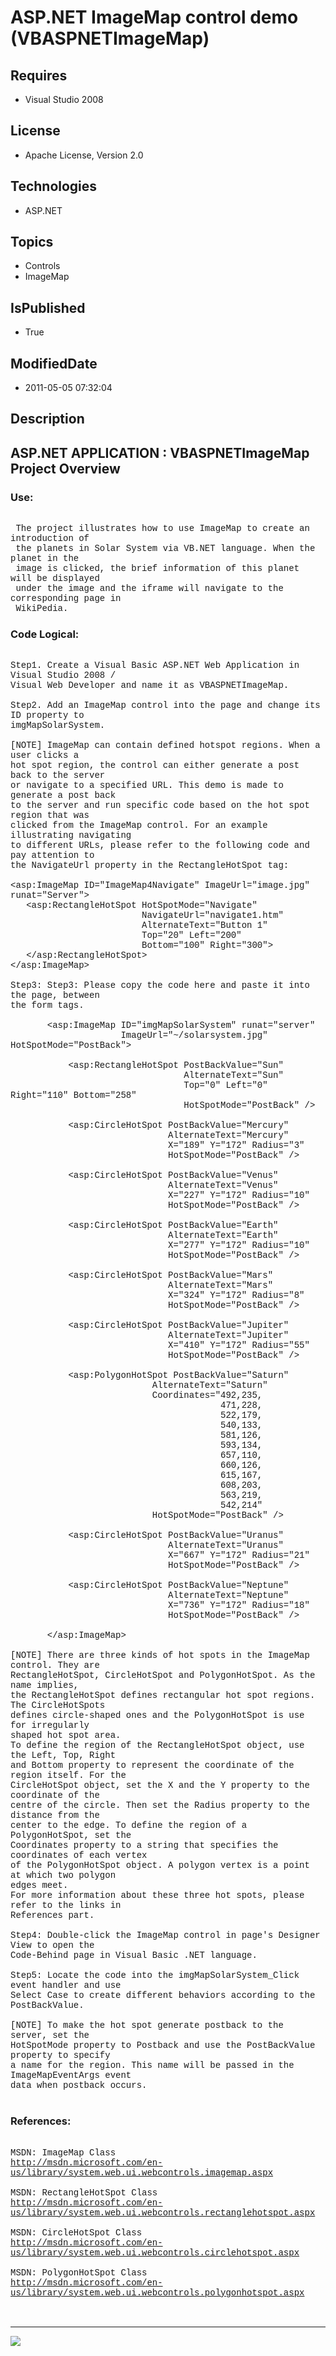 # ASP.NET ImageMap control demo (VBASPNETImageMap)
## Requires
* Visual Studio 2008
## License
* Apache License, Version 2.0
## Technologies
* ASP.NET
## Topics
* Controls
* ImageMap
## IsPublished
* True
## ModifiedDate
* 2011-05-05 07:32:04
## Description

<p style="font-family:Courier New"></p>
<h2>ASP.NET APPLICATION : VBASPNETImageMap Project Overview</h2>
<p style="font-family:Courier New"></p>
<h3>Use:</h3>
<p style="font-family:Courier New"><br>
&nbsp;The project illustrates how to use ImageMap to create an introduction of <br>
&nbsp;the planets in Solar System via VB.NET language. When the planet in the <br>
&nbsp;image is clicked, the brief information of this planet will be displayed<br>
&nbsp;under the image and the iframe will navigate to the corresponding page in<br>
&nbsp;WikiPedia. <br>
</p>
<h3>Code Logical:</h3>
<p style="font-family:Courier New"><br>
Step1. Create a Visual Basic ASP.NET Web Application in Visual Studio 2008 /<br>
Visual Web Developer and name it as VBASPNETImageMap.<br>
<br>
Step2. Add an ImageMap control into the page and change its ID property to<br>
imgMapSolarSystem.<br>
<br>
[NOTE] ImageMap can contain defined hotspot regions. When a user clicks a <br>
hot spot region, the control can either generate a post back to the server <br>
or navigate to a specified URL. This demo is made to generate a post back <br>
to the server and run specific code based on the hot spot region that was <br>
clicked from the ImageMap control. For an example illustrating navigating <br>
to different URLs, please refer to the following code and pay attention to<br>
the NavigateUrl property in the RectangleHotSpot tag:<br>
<br>
&lt;asp:ImageMap ID=&quot;ImageMap4Navigate&quot; ImageUrl=&quot;image.jpg&quot; runat=&quot;Server&quot;&gt;<br>
&nbsp; &nbsp;&lt;asp:RectangleHotSpot HotSpotMode=&quot;Navigate&quot; <br>
&nbsp; &nbsp; &nbsp; &nbsp; &nbsp; &nbsp; &nbsp; &nbsp; &nbsp; &nbsp; &nbsp; &nbsp; &nbsp;NavigateUrl=&quot;navigate1.htm&quot;
<br>
&nbsp; &nbsp; &nbsp; &nbsp; &nbsp; &nbsp; &nbsp; &nbsp; &nbsp; &nbsp; &nbsp; &nbsp; &nbsp;AlternateText=&quot;Button 1&quot;<br>
&nbsp; &nbsp; &nbsp; &nbsp; &nbsp; &nbsp; &nbsp; &nbsp; &nbsp; &nbsp; &nbsp; &nbsp; &nbsp;Top=&quot;20&quot; Left=&quot;200&quot;
<br>
&nbsp; &nbsp; &nbsp; &nbsp; &nbsp; &nbsp; &nbsp; &nbsp; &nbsp; &nbsp; &nbsp; &nbsp; &nbsp;Bottom=&quot;100&quot; Right=&quot;300&quot;&gt;<br>
&nbsp; &nbsp;&lt;/asp:RectangleHotSpot&gt;<br>
&lt;/asp:ImageMap&gt; <br>
<br>
Step3: Step3: Please copy the code here and paste it into the page, between<br>
the form tags. <br>
<br>
&nbsp; &nbsp; &nbsp; &nbsp;&lt;asp:ImageMap ID=&quot;imgMapSolarSystem&quot; runat=&quot;server&quot;
<br>
&nbsp; &nbsp; &nbsp; &nbsp; &nbsp; &nbsp; &nbsp; &nbsp; &nbsp; &nbsp; &nbsp;ImageUrl=&quot;~/solarsystem.jpg&quot; HotSpotMode=&quot;PostBack&quot;&gt;<br>
&nbsp; &nbsp; &nbsp; &nbsp;<br>
&nbsp; &nbsp; &nbsp; &nbsp; &nbsp; &nbsp;&lt;asp:RectangleHotSpot PostBackValue=&quot;Sun&quot;<br>
&nbsp; &nbsp; &nbsp; &nbsp; &nbsp; &nbsp; &nbsp; &nbsp; &nbsp; &nbsp; &nbsp; &nbsp; &nbsp; &nbsp; &nbsp; &nbsp; &nbsp;AlternateText=&quot;Sun&quot;<br>
&nbsp; &nbsp; &nbsp; &nbsp; &nbsp; &nbsp; &nbsp; &nbsp; &nbsp; &nbsp; &nbsp; &nbsp; &nbsp; &nbsp; &nbsp; &nbsp; &nbsp;Top=&quot;0&quot; Left=&quot;0&quot; Right=&quot;110&quot; Bottom=&quot;258&quot;
<br>
&nbsp; &nbsp; &nbsp; &nbsp; &nbsp; &nbsp; &nbsp; &nbsp; &nbsp; &nbsp; &nbsp; &nbsp; &nbsp; &nbsp; &nbsp; &nbsp; &nbsp;HotSpotMode=&quot;PostBack&quot; /&gt;<br>
&nbsp; &nbsp; &nbsp; &nbsp; &nbsp; &nbsp; &nbsp; &nbsp; &nbsp; &nbsp; &nbsp; &nbsp; &nbsp; &nbsp; &nbsp; &nbsp; &nbsp;<br>
&nbsp; &nbsp; &nbsp; &nbsp; &nbsp; &nbsp;&lt;asp:CircleHotSpot PostBackValue=&quot;Mercury&quot;<br>
&nbsp; &nbsp; &nbsp; &nbsp; &nbsp; &nbsp; &nbsp; &nbsp; &nbsp; &nbsp; &nbsp; &nbsp; &nbsp; &nbsp; &nbsp; AlternateText=&quot;Mercury&quot;<br>
&nbsp; &nbsp; &nbsp; &nbsp; &nbsp; &nbsp; &nbsp; &nbsp; &nbsp; &nbsp; &nbsp; &nbsp; &nbsp; &nbsp; &nbsp; X=&quot;189&quot; Y=&quot;172&quot; Radius=&quot;3&quot;
<br>
&nbsp; &nbsp; &nbsp; &nbsp; &nbsp; &nbsp; &nbsp; &nbsp; &nbsp; &nbsp; &nbsp; &nbsp; &nbsp; &nbsp; &nbsp; HotSpotMode=&quot;PostBack&quot; /&gt;<br>
&nbsp; &nbsp; &nbsp; &nbsp; &nbsp; &nbsp; &nbsp; &nbsp; &nbsp; &nbsp; &nbsp; &nbsp; &nbsp; &nbsp; &nbsp;
<br>
&nbsp; &nbsp; &nbsp; &nbsp; &nbsp; &nbsp;&lt;asp:CircleHotSpot PostBackValue=&quot;Venus&quot;<br>
&nbsp; &nbsp; &nbsp; &nbsp; &nbsp; &nbsp; &nbsp; &nbsp; &nbsp; &nbsp; &nbsp; &nbsp; &nbsp; &nbsp; &nbsp; AlternateText=&quot;Venus&quot;<br>
&nbsp; &nbsp; &nbsp; &nbsp; &nbsp; &nbsp; &nbsp; &nbsp; &nbsp; &nbsp; &nbsp; &nbsp; &nbsp; &nbsp; &nbsp; X=&quot;227&quot; Y=&quot;172&quot; Radius=&quot;10&quot;
<br>
&nbsp; &nbsp; &nbsp; &nbsp; &nbsp; &nbsp; &nbsp; &nbsp; &nbsp; &nbsp; &nbsp; &nbsp; &nbsp; &nbsp; &nbsp; HotSpotMode=&quot;PostBack&quot; /&gt;<br>
&nbsp; &nbsp; &nbsp; &nbsp; &nbsp; &nbsp;<br>
&nbsp; &nbsp; &nbsp; &nbsp; &nbsp; &nbsp;&lt;asp:CircleHotSpot PostBackValue=&quot;Earth&quot;
<br>
&nbsp; &nbsp; &nbsp; &nbsp; &nbsp; &nbsp; &nbsp; &nbsp; &nbsp; &nbsp; &nbsp; &nbsp; &nbsp; &nbsp; &nbsp; AlternateText=&quot;Earth&quot;<br>
&nbsp; &nbsp; &nbsp; &nbsp; &nbsp; &nbsp; &nbsp; &nbsp; &nbsp; &nbsp; &nbsp; &nbsp; &nbsp; &nbsp; &nbsp; X=&quot;277&quot; Y=&quot;172&quot; Radius=&quot;10&quot;
<br>
&nbsp; &nbsp; &nbsp; &nbsp; &nbsp; &nbsp; &nbsp; &nbsp; &nbsp; &nbsp; &nbsp; &nbsp; &nbsp; &nbsp; &nbsp; HotSpotMode=&quot;PostBack&quot; /&gt;<br>
&nbsp; &nbsp; &nbsp; &nbsp; &nbsp; &nbsp;<br>
&nbsp; &nbsp; &nbsp; &nbsp; &nbsp; &nbsp;&lt;asp:CircleHotSpot PostBackValue=&quot;Mars&quot;
<br>
&nbsp; &nbsp; &nbsp; &nbsp; &nbsp; &nbsp; &nbsp; &nbsp; &nbsp; &nbsp; &nbsp; &nbsp; &nbsp; &nbsp; &nbsp; AlternateText=&quot;Mars&quot;<br>
&nbsp; &nbsp; &nbsp; &nbsp; &nbsp; &nbsp; &nbsp; &nbsp; &nbsp; &nbsp; &nbsp; &nbsp; &nbsp; &nbsp; &nbsp; X=&quot;324&quot; Y=&quot;172&quot; Radius=&quot;8&quot;
<br>
&nbsp; &nbsp; &nbsp; &nbsp; &nbsp; &nbsp; &nbsp; &nbsp; &nbsp; &nbsp; &nbsp; &nbsp; &nbsp; &nbsp; &nbsp; HotSpotMode=&quot;PostBack&quot; /&gt;<br>
&nbsp; &nbsp; &nbsp; &nbsp; &nbsp; &nbsp;<br>
&nbsp; &nbsp; &nbsp; &nbsp; &nbsp; &nbsp;&lt;asp:CircleHotSpot PostBackValue=&quot;Jupiter&quot;
<br>
&nbsp; &nbsp; &nbsp; &nbsp; &nbsp; &nbsp; &nbsp; &nbsp; &nbsp; &nbsp; &nbsp; &nbsp; &nbsp; &nbsp; &nbsp; AlternateText=&quot;Jupiter&quot;<br>
&nbsp; &nbsp; &nbsp; &nbsp; &nbsp; &nbsp; &nbsp; &nbsp; &nbsp; &nbsp; &nbsp; &nbsp; &nbsp; &nbsp; &nbsp; X=&quot;410&quot; Y=&quot;172&quot; Radius=&quot;55&quot;
<br>
&nbsp; &nbsp; &nbsp; &nbsp; &nbsp; &nbsp; &nbsp; &nbsp; &nbsp; &nbsp; &nbsp; &nbsp; &nbsp; &nbsp; &nbsp; HotSpotMode=&quot;PostBack&quot; /&gt;<br>
&nbsp; &nbsp; &nbsp; &nbsp; &nbsp; &nbsp;<br>
&nbsp; &nbsp; &nbsp; &nbsp; &nbsp; &nbsp;&lt;asp:PolygonHotSpot PostBackValue=&quot;Saturn&quot;<br>
&nbsp; &nbsp; &nbsp; &nbsp; &nbsp; &nbsp; &nbsp; &nbsp; &nbsp; &nbsp; &nbsp; &nbsp; &nbsp; &nbsp;AlternateText=&quot;Saturn&quot;<br>
&nbsp; &nbsp; &nbsp; &nbsp; &nbsp; &nbsp; &nbsp; &nbsp; &nbsp; &nbsp; &nbsp; &nbsp; &nbsp; &nbsp;Coordinates=&quot;492,235,<br>
&nbsp; &nbsp; &nbsp; &nbsp; &nbsp; &nbsp; &nbsp; &nbsp; &nbsp; &nbsp; &nbsp; &nbsp; &nbsp; &nbsp; &nbsp; &nbsp; &nbsp; &nbsp; &nbsp; &nbsp; 471,228,<br>
&nbsp; &nbsp; &nbsp; &nbsp; &nbsp; &nbsp; &nbsp; &nbsp; &nbsp; &nbsp; &nbsp; &nbsp; &nbsp; &nbsp; &nbsp; &nbsp; &nbsp; &nbsp; &nbsp; &nbsp; 522,179,<br>
&nbsp; &nbsp; &nbsp; &nbsp; &nbsp; &nbsp; &nbsp; &nbsp; &nbsp; &nbsp; &nbsp; &nbsp; &nbsp; &nbsp; &nbsp; &nbsp; &nbsp; &nbsp; &nbsp; &nbsp; 540,133,<br>
&nbsp; &nbsp; &nbsp; &nbsp; &nbsp; &nbsp; &nbsp; &nbsp; &nbsp; &nbsp; &nbsp; &nbsp; &nbsp; &nbsp; &nbsp; &nbsp; &nbsp; &nbsp; &nbsp; &nbsp; 581,126,<br>
&nbsp; &nbsp; &nbsp; &nbsp; &nbsp; &nbsp; &nbsp; &nbsp; &nbsp; &nbsp; &nbsp; &nbsp; &nbsp; &nbsp; &nbsp; &nbsp; &nbsp; &nbsp; &nbsp; &nbsp; 593,134,<br>
&nbsp; &nbsp; &nbsp; &nbsp; &nbsp; &nbsp; &nbsp; &nbsp; &nbsp; &nbsp; &nbsp; &nbsp; &nbsp; &nbsp; &nbsp; &nbsp; &nbsp; &nbsp; &nbsp; &nbsp; 657,110,<br>
&nbsp; &nbsp; &nbsp; &nbsp; &nbsp; &nbsp; &nbsp; &nbsp; &nbsp; &nbsp; &nbsp; &nbsp; &nbsp; &nbsp; &nbsp; &nbsp; &nbsp; &nbsp; &nbsp; &nbsp; 660,126,<br>
&nbsp; &nbsp; &nbsp; &nbsp; &nbsp; &nbsp; &nbsp; &nbsp; &nbsp; &nbsp; &nbsp; &nbsp; &nbsp; &nbsp; &nbsp; &nbsp; &nbsp; &nbsp; &nbsp; &nbsp; 615,167,<br>
&nbsp; &nbsp; &nbsp; &nbsp; &nbsp; &nbsp; &nbsp; &nbsp; &nbsp; &nbsp; &nbsp; &nbsp; &nbsp; &nbsp; &nbsp; &nbsp; &nbsp; &nbsp; &nbsp; &nbsp; 608,203,<br>
&nbsp; &nbsp; &nbsp; &nbsp; &nbsp; &nbsp; &nbsp; &nbsp; &nbsp; &nbsp; &nbsp; &nbsp; &nbsp; &nbsp; &nbsp; &nbsp; &nbsp; &nbsp; &nbsp; &nbsp; 563,219,<br>
&nbsp; &nbsp; &nbsp; &nbsp; &nbsp; &nbsp; &nbsp; &nbsp; &nbsp; &nbsp; &nbsp; &nbsp; &nbsp; &nbsp; &nbsp; &nbsp; &nbsp; &nbsp; &nbsp; &nbsp; 542,214&quot;<br>
&nbsp; &nbsp; &nbsp; &nbsp; &nbsp; &nbsp; &nbsp; &nbsp; &nbsp; &nbsp; &nbsp; &nbsp; &nbsp; &nbsp;HotSpotMode=&quot;PostBack&quot; /&gt;<br>
&nbsp; &nbsp; &nbsp; &nbsp; &nbsp; &nbsp; &nbsp; &nbsp; &nbsp; &nbsp; &nbsp; &nbsp; &nbsp; &nbsp; &nbsp; &nbsp;<br>
&nbsp; &nbsp; &nbsp; &nbsp; &nbsp; &nbsp;&lt;asp:CircleHotSpot PostBackValue=&quot;Uranus&quot;
<br>
&nbsp; &nbsp; &nbsp; &nbsp; &nbsp; &nbsp; &nbsp; &nbsp; &nbsp; &nbsp; &nbsp; &nbsp; &nbsp; &nbsp; &nbsp; AlternateText=&quot;Uranus&quot;<br>
&nbsp; &nbsp; &nbsp; &nbsp; &nbsp; &nbsp; &nbsp; &nbsp; &nbsp; &nbsp; &nbsp; &nbsp; &nbsp; &nbsp; &nbsp; X=&quot;667&quot; Y=&quot;172&quot; Radius=&quot;21&quot;
<br>
&nbsp; &nbsp; &nbsp; &nbsp; &nbsp; &nbsp; &nbsp; &nbsp; &nbsp; &nbsp; &nbsp; &nbsp; &nbsp; &nbsp; &nbsp; HotSpotMode=&quot;PostBack&quot; /&gt;<br>
&nbsp; &nbsp; &nbsp; &nbsp; &nbsp; &nbsp;<br>
&nbsp; &nbsp; &nbsp; &nbsp; &nbsp; &nbsp;&lt;asp:CircleHotSpot PostBackValue=&quot;Neptune&quot;
<br>
&nbsp; &nbsp; &nbsp; &nbsp; &nbsp; &nbsp; &nbsp; &nbsp; &nbsp; &nbsp; &nbsp; &nbsp; &nbsp; &nbsp; &nbsp; AlternateText=&quot;Neptune&quot;<br>
&nbsp; &nbsp; &nbsp; &nbsp; &nbsp; &nbsp; &nbsp; &nbsp; &nbsp; &nbsp; &nbsp; &nbsp; &nbsp; &nbsp; &nbsp; X=&quot;736&quot; Y=&quot;172&quot; Radius=&quot;18&quot;
<br>
&nbsp; &nbsp; &nbsp; &nbsp; &nbsp; &nbsp; &nbsp; &nbsp; &nbsp; &nbsp; &nbsp; &nbsp; &nbsp; &nbsp; &nbsp; HotSpotMode=&quot;PostBack&quot; /&gt;<br>
&nbsp; &nbsp; &nbsp; &nbsp; &nbsp; &nbsp;<br>
&nbsp; &nbsp; &nbsp; &nbsp;&lt;/asp:ImageMap&gt;<br>
<br>
[NOTE] There are three kinds of hot spots in the ImageMap control. They are<br>
RectangleHotSpot, CircleHotSpot and PolygonHotSpot. As the name implies, <br>
the RectangleHotSpot defines rectangular hot spot regions. The CircleHotSpots<br>
defines circle-shaped ones and the PolygonHotSpot is use for irregularly <br>
shaped hot spot area.<br>
To define the region of the RectangleHotSpot object, use the Left, Top, Right<br>
and Bottom property to represent the coordinate of the region itself. For the<br>
CircleHotSpot object, set the X and the Y property to the coordinate of the <br>
centre of the circle. Then set the Radius property to the distance from the <br>
center to the edge. To define the region of a PolygonHotSpot, set the <br>
Coordinates property to a string that specifies the coordinates of each vertex<br>
of the PolygonHotSpot object. A polygon vertex is a point at which two polygon<br>
edges meet. <br>
For more information about these three hot spots, please refer to the links in<br>
References part.<br>
<br>
Step4: Double-click the ImageMap control in page's Designer View to open the <br>
Code-Behind page in Visual Basic .NET language.<br>
<br>
Step5: Locate the code into the imgMapSolarSystem_Click event handler and use<br>
Select Case to create different behaviors according to the PostBackValue.<br>
<br>
[NOTE] To make the hot spot generate postback to the server, set the <br>
HotSpotMode property to Postback and use the PostBackValue property to specify <br>
a name for the region. This name will be passed in the ImageMapEventArgs event <br>
data when postback occurs. <br>
<br>
</p>
<h3>References:</h3>
<p style="font-family:Courier New"><br>
MSDN: ImageMap Class<br>
<a target="_blank" href="http://msdn.microsoft.com/en-us/library/system.web.ui.webcontrols.imagemap.aspx">http://msdn.microsoft.com/en-us/library/system.web.ui.webcontrols.imagemap.aspx</a><br>
<br>
MSDN: RectangleHotSpot Class<br>
<a target="_blank" href="http://msdn.microsoft.com/en-us/library/system.web.ui.webcontrols.rectanglehotspot.aspx">http://msdn.microsoft.com/en-us/library/system.web.ui.webcontrols.rectanglehotspot.aspx</a><br>
<br>
MSDN: CircleHotSpot Class<br>
<a target="_blank" href="http://msdn.microsoft.com/en-us/library/system.web.ui.webcontrols.circlehotspot.aspx">http://msdn.microsoft.com/en-us/library/system.web.ui.webcontrols.circlehotspot.aspx</a><br>
<br>
MSDN: PolygonHotSpot Class<br>
<a target="_blank" href="http://msdn.microsoft.com/en-us/library/system.web.ui.webcontrols.polygonhotspot.aspx">http://msdn.microsoft.com/en-us/library/system.web.ui.webcontrols.polygonhotspot.aspx</a><br>
<br>
<br>
</p>
<hr>
<div><a href="http://go.microsoft.com/?linkid=9759640" style="margin-top:3px"><img src="http://bit.ly/onecodelogo">
</a></div>
